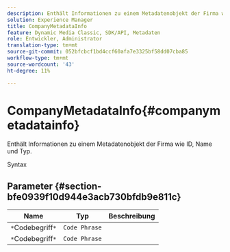 ```yaml
---
description: Enthält Informationen zu einem Metadatenobjekt der Firma wie ID, Name und Typ.
solution: Experience Manager
title: CompanyMetadataInfo
feature: Dynamic Media Classic, SDK/API, Metadaten
role: Entwickler, Administrator
translation-type: tm+mt
source-git-commit: 052bfcbcf1bd4ccf60afa7e3325bf58dd07cba85
workflow-type: tm+mt
source-wordcount: '43'
ht-degree: 11%

---
```



# CompanyMetadataInfo{#companymetadatainfo}

Enthält Informationen zu einem Metadatenobjekt der Firma wie ID, Name und Typ.

Syntax

## Parameter {#section-bfe0939f10d944e3acb730bfdb9e811c}

| Name | Typ | Beschreibung |
|---|---|---|
| `*`Codebegriff`*` | `Code Phrase` |  |
| `*`Codebegriff`*` | `Code Phrase` |  |

